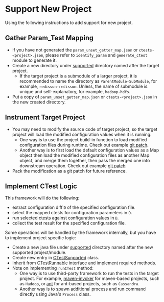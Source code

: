 # Support New Project
Using the following instructions to add support for new project.

## Gather Param_Test Mapping
- If you have not generated the `param_unset_getter_map.json` or `ctests-<project>.json`, please refer to `identify_param` and `generate_ctest` module to generate it.
- Create a new directory under [supported](../resources/supported/) directory named after the target project.
    - If the target project is a submodule of a larger project, it is recommended to name the directory as `ParentModule-SubModule`, for example, `redisson-redisson`. Unless, the name of submodule is unique and self-explanatory, for example, `hadoop-hdfs`.
- Put a copy of `param_unset_getter_map.json` or `ctests-<project>.json` in the new created directory.

## Instrument Target Project
- You may need to modify the source code of target project, so the target project will load the modified configuration values when it is running.
    - One way is to use the project build-in function to load modified configuration files during runtime. Check out example [git patch](../../patch/hadoop-common/interception.patch).
    - Another way is to first load the default configuration values as a Map object then load the modified configuration files as another Map object, and merge them together, then pass the merged one into downstream operation. Check out example [git patch](../../patch/cassandra/interception.patch)
- Pack the modification as a git patch for future reference.

## Implement CTest Logic
This framework will do the following:
- extract configuration diff `D` of the specified configuration file.
- select the mapped ctests for configuration parameters in `D`.
- run selected ctests against configuration values in `D`.
- collect the test result for the specified configuration file.

Some operations will be handled by the framework internally, but you have to implement project specific logic:
- Create a new java file under [supported](../src/main/java/uiuc/xlab/openctest/runctest/supported/) directory named after the new supported project/module.
- Create new entry in [CTestSupported](../src/main/java/uiuc/xlab/openctest/runctest/supported/CTestSupported.java) class.
- Inherit from [CTestRunnable](../src/main/java/uiuc/xlab/openctest/runctest/interfaces/CTestRunnable.java) interface and implement required methods.
- Note on implementing `runCTest` method:
    - One way is to use third-party framework to run the tests in the target project. For example, [maven-invoker](https://mvnrepository.com/artifact/org.apache.maven.shared/maven-invoker) for maven-based projects, such as `Hadoop`, or [ant](https://mvnrepository.com/artifact/org.apache.ant/ant) for ant-based projects, such as `Cassandra`.
    - Another way is to spawn additional process and run command directly using Java's `Process` class.
